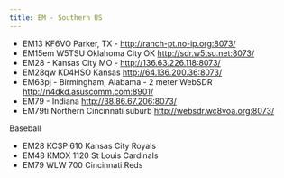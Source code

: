 ```yaml
---
title: EM - Southern US
---
```


* EM13 KF6VO Parker, TX - http://ranch-pt.no-ip.org:8073/
* EM15em W5TSU Oklahoma City OK http://sdr.w5tsu.net:8073/
* EM28 - Kansas City MO - http://136.63.226.118:8073/
* EM28qw KD4HSO Kansas http://64.136.200.36:8073/
* EM63pj - Birmingham, Alabama - 2 meter WebSDR http://n4dkd.asuscomm.com:8901/
* EM79 - Indiana http://38.86.67.206:8073/
* EM79ti Northern Cincinnati suburb http://websdr.wc8voa.org:8073/

Baseball

* EM28 KCSP 610 Kansas City Royals
* EM48 KMOX 1120 St Louis Cardinals
* EM79 WLW 700 Cincinnati Reds
